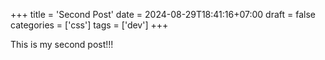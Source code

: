 +++
title = 'Second Post'
date = 2024-08-29T18:41:16+07:00
draft = false
categories = ['css']
tags = ['dev']
+++

This is my second post!!!